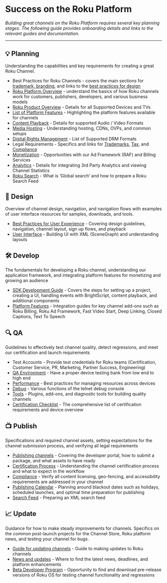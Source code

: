 # Success on the Roku Platform

_Building great channels on the Roku Platform requires several key planning stages. The following guide provides onboarding details and links to the relevant guides and documentation._

- - -

## :bulb: Planning

Understanding the capabilities and key requirements for creating a great Roku Channel.

* Best Practices for Roku Channels - covers the main sections for [trademark, branding](https://docs.roku.com/doc/trademarkguidelines/en-us), and links to the [best practices for design](/rokudev/docs/blob/master/design/design-guidelines.md)
* [Roku Platform Overview](/develop/getting-started/platform-overview.md) - understand the basics of how Roku channels work for customers, publishers, developers, and various business models
* [Roku Product Overview](/develop/specifications/roku-devices.md) - Details for all Supported Devices and TVs
* [List of Platform Features](/develop/platform-features.md) - Highlighting the platform features available for channels
* [Content Playback](/develop/specifications/audio-video-support.md) - Details for supported Audio / Video Formats
* [Media Hosting](/develop/getting-started/how-channels-work.md) - Understanding hosting, CDNs, OVPs, and common setups
* [Digital Rights Management](/develop/specifications/content-protection.md#drm) - List of Supported DRM Formats
* Legal Requirements - Specifics and links for [Trademarks](https://docs.roku.com/doc/trademarkguidelines/en-us), [Tax](https://www.roku.com/legal), and [Compliance](/develop/platform-features/compliance.md)
* [Monetization](/develop/monetization) - Opportunities with our Ad Framework (RAF) and Billing Services
* [Analytics](/develop/platform-features/analytics-support.md) - Details for integrating 3rd Party Analytics and viewing Channel Statistics
* [Roku Search](/develop/platform-features/search.md) - What is ‘Global search’ and how to prepare a Roku Search Feed

## :pencil: Design

Overview of channel design, navigation, and navigation flows with examples of user interface resources for samples, downloads, and tools.

* [Best Practices for User Experience](/design/design-guidelines.md) - Covering design guidelines, navigation, channel layout, sign up flows, and playback
* [User Interface](/develop/sdk-development/scenegraph-ui.md) - Building UI with XML (SceneGraph) and understanding layouts

## 🛠 Develop

The fundamentals for developing a Roku channel, understanding our application framework, and integrating platform features for monetizing and growing an audience

* [SDK Development Guide](/develop/sdk-development) - Covers the steps for setting up a project, creating a UI, handling events with BrightScript, content playback, and additional components
* [Platform Features](/develop/guides) - Integration guides for key channel add-ons such as Roku Billing, Roku Ad Framework, Fast Video Start, Deep Linking, Closed Captions, Text To Speech

## 🔍 QA

Guidelines to effectively test channel quality, detect regressions, and meet our certification and launch requirements

* Test Accounts - Provide test credentials for Roku teams (Certification, Customer Service, PR, Marketing, Partner Success, Engineering)
* [QA Environment](/develop/specifications/roku-devices.md) - Have a proper device testing bank from low end to high end
* [Performance](/develop/guides/performance.md) - Best practices for managing resources across devices
* [Debug](/develop/guides/debugging.md) - Various functions of the telnet debug console
* [Tools](/develop/developer-tools) - Plugins, add-ons, and diagnostic tools for building quality channels
* [Certification Checklist](/publish/channel-store/certification) - The comprehensive list of certification requirements and device overview

## :tv: Publish

Specifications and required channel assets, setting expectations for the channel submission process, and verifying all legal requirements

* [Publishing channels](/publish/channel-store/publishing.md) - Covering the developer portal, how to submit a package, and what assets to have ready
* [Certification Process](/publish/channel-store/certification.md) - Understanding the channel certification process and what to expect in the workflow
* [Compliance](/publish/platform-features/compliance.md) - Verify all content licensing, geo-fencing, and accessibility requirements are addressed in your channel
* [Publishing Calendar](https://blog.roku.com/developer/2016/09/19/september-updates-16/) - Planning around blackout dates such as holidays, scheduled launches, and optimal time preparation for publishing
* [Search Feed](/publish/platform-features/search.md) - Preparing an XML search feed

## :chart_with_upwards_trend: Update

Guidance for how to make steady improvements for channels. Specifics on the common post-launch projects for the Channel Store, Roku platform news, and testing your channel for bugs.

* [Guide for updating channels](/publish/channel-store/publishing.md#update-an-existing-channel) - Guide to making updates to Roku channels
* [News and updates](https://blog.roku.com/developer/) - Where to find the latest news, deadlines, and platform enhancements
* [Beta Developer Program](/publish/beta-developer-program) - Opportunity to find and download pre-release versions of Roku OS for testing channel functionality and regressions
